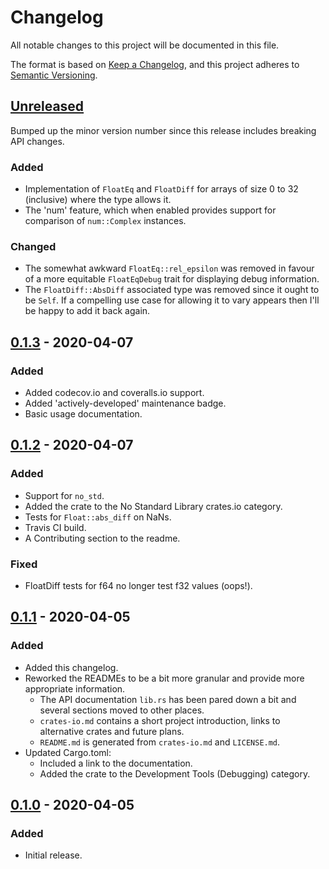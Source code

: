 # Changelog
All notable changes to this project will be documented in this file.

The format is based on [Keep a Changelog](https://keepachangelog.com/en/1.0.0/),
and this project adheres to [Semantic Versioning](https://semver.org/spec/v2.0.0.html).

## [Unreleased]
Bumped up the minor version number since this release includes breaking API 
changes.

### Added
- Implementation of `FloatEq` and `FloatDiff` for arrays of size 0 to 32
  (inclusive) where the type allows it.
- The 'num' feature, which when enabled provides support for comparison of
  `num::Complex` instances.

### Changed
- The somewhat awkward `FloatEq::rel_epsilon` was removed in favour of a more 
  equitable `FloatEqDebug` trait for displaying debug information. 
- The `FloatDiff::AbsDiff` associated type was removed since it ought to be
  `Self`. If a compelling use case for allowing it to vary appears then I'll be
  happy to add it back again.

## [0.1.3] - 2020-04-07
### Added
- Added codecov.io and coveralls.io support.
- Added 'actively-developed' maintenance badge.
- Basic usage documentation.

## [0.1.2] - 2020-04-07
### Added
- Support for `no_std`.
- Added the crate to the No Standard Library crates.io category.
- Tests for `Float::abs_diff` on NaNs.
- Travis CI build.
- A Contributing section to the readme.

### Fixed
- FloatDiff tests for f64 no longer test f32 values (oops!).

## [0.1.1] - 2020-04-05
### Added
- Added this changelog.
- Reworked the READMEs to be a bit more granular and provide more appropriate 
  information.
    - The API documentation `lib.rs` has been pared down a bit and several 
      sections moved to other places.
    - `crates-io.md` contains a short project introduction, links to alternative
      crates and future plans.
    - `README.md` is generated from `crates-io.md` and `LICENSE.md`. 
- Updated Cargo.toml:
    - Included a link to the documentation.
    - Added the crate to the Development Tools (Debugging) category.

## [0.1.0] - 2020-04-05
### Added
- Initial release.

[Unreleased]: https://github.com/jtempest/float_eq-rs/compare/0.1.3...HEAD
[0.1.3]: https://github.com/jtempest/float_eq-rs/releases/tag/0.1.3
[0.1.2]: https://github.com/jtempest/float_eq-rs/releases/tag/0.1.2
[0.1.1]: https://github.com/jtempest/float_eq-rs/releases/tag/0.1.1
[0.1.0]: https://github.com/jtempest/float_eq-rs/releases/tag/0.1.0